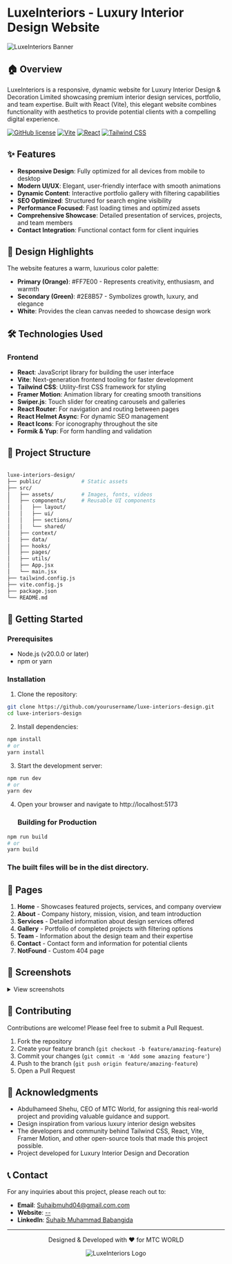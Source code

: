 # LuxeInteriors - Luxury Interior Design Website

![LuxeInteriors Banner](https://via.placeholder.com/1200x300/FF7E00/FFFFFF?text=LuxeInteriors)

## 🏠 Overview

LuxeInteriors is a responsive, dynamic website for Luxury Interior Design & Decoration Limited showcasing premium interior design services, portfolio, and team expertise. Built with React (Vite), this elegant website combines functionality with aesthetics to provide potential clients with a compelling digital experience.

[![GitHub license](https://img.shields.io/badge/license-MIT-blue.svg)](LICENSE)
[![Vite](https://img.shields.io/badge/Vite-4.5.0-646CFF.svg)](https://vitejs.dev/)
[![React](https://img.shields.io/badge/React-19.0.0-61DAFB.svg)](https://reactjs.org/)
[![Tailwind CSS](https://img.shields.io/badge/Tailwind_CSS-3.4.0-38B2AC.svg)](https://tailwindcss.com/)

## ✨ Features

- **Responsive Design**: Fully optimized for all devices from mobile to desktop
- **Modern UI/UX**: Elegant, user-friendly interface with smooth animations
- **Dynamic Content**: Interactive portfolio gallery with filtering capabilities
- **SEO Optimized**: Structured for search engine visibility
- **Performance Focused**: Fast loading times and optimized assets
- **Comprehensive Showcase**: Detailed presentation of services, projects, and team members
- **Contact Integration**: Functional contact form for client inquiries

## 🎨 Design Highlights

The website features a warm, luxurious color palette:
- **Primary (Orange)**: #FF7E00 - Represents creativity, enthusiasm, and warmth
- **Secondary (Green)**: #2E8B57 - Symbolizes growth, luxury, and elegance
- **White**: Provides the clean canvas needed to showcase design work

## 🛠️ Technologies Used

### Frontend
- **React**: JavaScript library for building the user interface
- **Vite**: Next-generation frontend tooling for faster development
- **Tailwind CSS**: Utility-first CSS framework for styling
- **Framer Motion**: Animation library for creating smooth transitions
- **Swiper.js**: Touch slider for creating carousels and galleries
- **React Router**: For navigation and routing between pages
- **React Helmet Async**: For dynamic SEO management
- **React Icons**: For iconography throughout the site
- **Formik & Yup**: For form handling and validation

## 📂 Project Structure

```bash

luxe-interiors-design/
├── public/             # Static assets
├── src/
│   ├── assets/         # Images, fonts, videos
│   ├── components/     # Reusable UI components
│   │   ├── layout/
│   │   ├── ui/
│   │   ├── sections/
│   │   └── shared/
│   ├── context/
│   ├── data/
│   ├── hooks/
│   ├── pages/
│   ├── utils/
│   ├── App.jsx
│   └── main.jsx
├── tailwind.config.js
├── vite.config.js
├── package.json
└── README.md

```

## 🚀 Getting Started

### Prerequisites

- Node.js (v20.0.0 or later)
- npm or yarn

### Installation

1. Clone the repository:
```bash
git clone https://github.com/yourusername/luxe-interiors-design.git
cd luxe-interiors-design
```
2. Install dependencies:
``` bash
npm install
# or
yarn install
```
3. Start the development server:
```bash
npm run dev
# or
yarn dev
 ```
4. Open your browser and navigate to http://localhost:5173
   
   ### Building for Production
```bash
npm run build
# or
yarn build
```
### The built files will be in the dist directory.


## 📱 Pages

1. **Home** - Showcases featured projects, services, and company overview
2. **About** - Company history, mission, vision, and team introduction
3. **Services** - Detailed information about design services offered
4. **Gallery** - Portfolio of completed projects with filtering options
5. **Team** - Information about the design team and their expertise
6. **Contact** - Contact form and information for potential clients
7. **NotFound** - Custom 404 page

## 📸 Screenshots

<details>
<summary>View screenshots</summary>

![Home Page](https://via.placeholder.com/800x450/FF7E00/FFFFFF?text=Home+Page)
![About Page](https://via.placeholder.com/800x450/2E8B57/FFFFFF?text=About+Page)
![Services Page](https://via.placeholder.com/800x450/FF7E00/FFFFFF?text=Services+Page)
![Gallery Page](https://via.placeholder.com/800x450/2E8B57/FFFFFF?text=Gallery+Page)
![Team Page](https://via.placeholder.com/800x450/FF7E00/FFFFFF?text=Team+Page)
![Contact Page](https://via.placeholder.com/800x450/2E8B57/FFFFFF?text=Contact+Page)

</details>

## 🤝 Contributing

Contributions are welcome! Please feel free to submit a Pull Request.

1. Fork the repository
2. Create your feature branch (`git checkout -b feature/amazing-feature`)
3. Commit your changes (`git commit -m 'Add some amazing feature'`)
4. Push to the branch (`git push origin feature/amazing-feature`)
5. Open a Pull Request
   
## 👏 Acknowledgments

- Abdulhameed Shehu, CEO of MTC World, for assigning this real-world project and providing valuable guidance and support.
- Design inspiration from various luxury interior design websites
- The developers and community behind Tailwind CSS, React, Vite, Framer Motion, and other open-source tools that made this project possible.
- Project developed for Luxury Interior Design and Decoration


## 📞 Contact

For any inquiries about this project, please reach out to:

- **Email**: [Suhaibmuhd04@gmail.com.com](mailto:suhaibmuhd04@gmail.com)
- **Website**: [-- ](https://yourwebsite.com)
- **LinkedIn**: [Suhaib Muhammad Babangida](https://linkedin.com/in/suhaibmuhammadbabangida)

---

<p align="center">
  Designed & Developed with ❤️ for MTC WORLD
</p>
<p align="center">
  <img src="https://via.placeholder.com/150/FF7E00/FFFFFF?text=LID" alt="LuxeInteriors Logo">
</p>